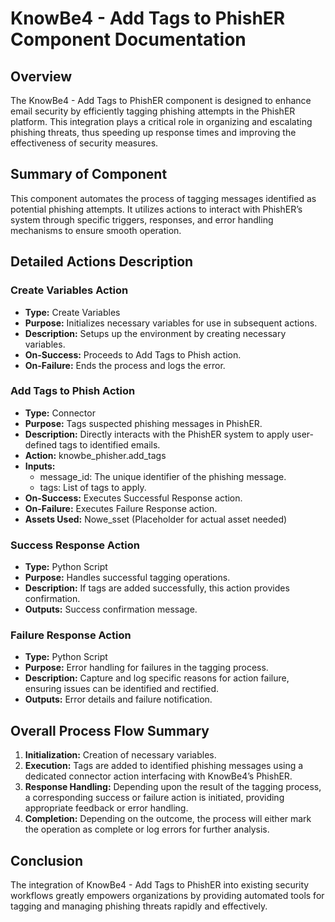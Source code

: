 # KnowBe4 - Add Tags to PhishER Component Documentation

## Overview
The KnowBe4 - Add Tags to PhishER component is designed to enhance email security by efficiently tagging phishing attempts in the PhishER platform. This integration plays a critical role in organizing and escalating phishing threats, thus speeding up response times and improving the effectiveness of security measures.

## Summary of Component
This component automates the process of tagging messages identified as potential phishing attempts. It utilizes actions to interact with PhishER’s system through specific triggers, responses, and error handling mechanisms to ensure smooth operation.

## Detailed Actions Description

### Create Variables Action
- **Type:** Create Variables
- **Purpose:** Initializes necessary variables for use in subsequent actions.
- **Description:** Setups up the environment by creating necessary variables.
- **On-Success:** Proceeds to Add Tags to Phish action.
- **On-Failure:** Ends the process and logs the error.

### Add Tags to Phish Action
- **Type:** Connector
- **Purpose:** Tags suspected phishing messages in PhishER.
- **Description:** Directly interacts with the PhishER system to apply user-defined tags to identified emails.
- **Action:** knowbe_phisher.add_tags
- **Inputs:** 
  - message_id: The unique identifier of the phishing message.
  - tags: List of tags to apply.
- **On-Success:** Executes Successful Response action.
- **On-Failure:** Executes Failure Response action.
- **Assets Used:** Nowe_sset (Placeholder for actual asset needed)

### Success Response Action
- **Type:** Python Script
- **Purpose:** Handles successful tagging operations.
- **Description:** If tags are added successfully, this action provides confirmation.
- **Outputs:** Success confirmation message.

### Failure Response Action
- **Type:** Python Script
- **Purpose:** Error handling for failures in the tagging process.
- **Description:** Capture and log specific reasons for action failure, ensuring issues can be identified and rectified.
- **Outputs:** Error details and failure notification.

## Overall Process Flow Summary
1. **Initialization:** Creation of necessary variables.
2. **Execution:** Tags are added to identified phishing messages using a dedicated connector action interfacing with KnowBe4’s PhishER.
3. **Response Handling:** Depending upon the result of the tagging process, a corresponding success or failure action is initiated, providing appropriate feedback or error handling.
4. **Completion:** Depending on the outcome, the process will either mark the operation as complete or log errors for further analysis.

## Conclusion
The integration of KnowBe4 - Add Tags to PhishER into existing security workflows greatly empowers organizations by providing automated tools for tagging and managing phishing threats rapidly and effectively.

